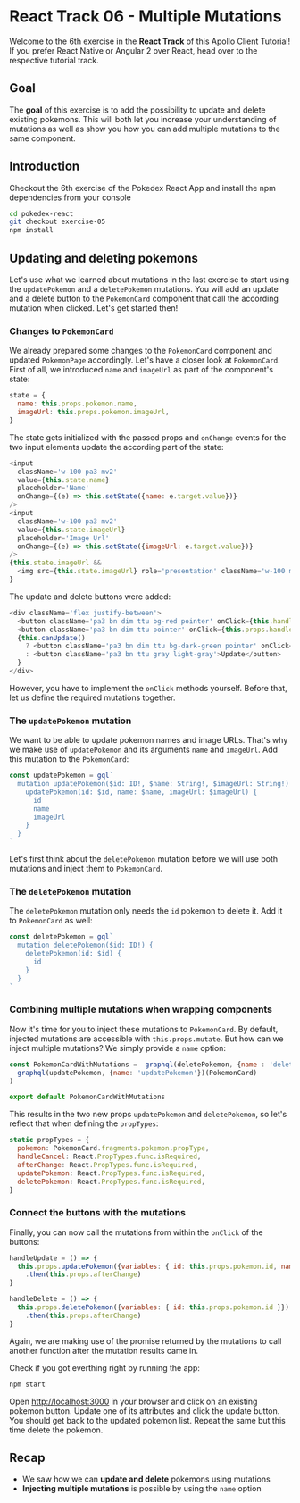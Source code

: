 # React Track 06 - Multiple Mutations

Welcome to the 6th exercise in the **React Track** of this Apollo Client Tutorial! If you prefer React Native or Angular 2 over React, head over to the respective tutorial track.

## Goal

The **goal** of this exercise is to add the possibility to update and delete existing pokemons. This will both let you increase your understanding of mutations as well as show you how you can add multiple mutations to the same component.

## Introduction

Checkout the 6th exercise of the Pokedex React App and install the npm dependencies from your console

```sh
cd pokedex-react
git checkout exercise-05
npm install
```

## Updating and deleting pokemons

Let's use what we learned about mutations in the last exercise to start using the `updatePokemon` and a `deletePokemon` mutations.
You will add an update and a delete button to the `PokemonCard` component that call the according mutation when clicked. Let's get started then!

### Changes to `PokemonCard`

We already prepared some changes to the `PokemonCard` component and updated `PokemonPage` accordingly. Let's have a closer look at `PokemonCard`. First of all, we introduced `name` and `imageUrl` as part of the component's state:

```js
state = {
  name: this.props.pokemon.name,
  imageUrl: this.props.pokemon.imageUrl,
}
```

The state gets initialized with the passed props and `onChange` events for the two input elements update the according part of the state:

```js
<input
  className='w-100 pa3 mv2'
  value={this.state.name}
  placeholder='Name'
  onChange={(e) => this.setState({name: e.target.value})}
/>
<input
  className='w-100 pa3 mv2'
  value={this.state.imageUrl}
  placeholder='Image Url'
  onChange={(e) => this.setState({imageUrl: e.target.value})}
/>
{this.state.imageUrl &&
  <img src={this.state.imageUrl} role='presentation' className='w-100 mv3' />
}
```

The update and delete buttons were added:

```js
<div className='flex justify-between'>
  <button className='pa3 bn dim ttu bg-red pointer' onClick={this.handleDelete}>Delete</button>
  <button className='pa3 bn dim ttu pointer' onClick={this.props.handleCancel}>Cancel</button>
  {this.canUpdate()
    ? <button className='pa3 bn dim ttu bg-dark-green pointer' onClick={this.handleUpdate}>Update</button>
    : <button className='pa3 bn ttu gray light-gray'>Update</button>
  }
</div>
```

However, you have to implement the `onClick` methods yourself. Before that, let us define the required mutations together.

### The `updatePokemon` mutation

We want to be able to update pokemon names and image URLs. That's why we make use of `updatePokemon` and its arguments `name` and `imageUrl`. Add this mutation to the `PokemonCard`:

```js
const updatePokemon = gql`
  mutation updatePokemon($id: ID!, $name: String!, $imageUrl: String!) {
    updatePokemon(id: $id, name: $name, imageUrl: $imageUrl) {
      id
      name
      imageUrl
    }
  }
`
```

Let's first think about the `deletePokemon` mutation before we will use both mutations and inject them to `PokemonCard`.

### The `deletePokemon` mutation

The `deletePokemon` mutation only needs the `id` pokemon to delete it. Add it to `PokemonCard` as well:

```js
const deletePokemon = gql`
  mutation deletePokemon($id: ID!) {
    deletePokemon(id: $id) {
      id
    }
  }
`
```

### Combining multiple mutations when wrapping components

Now it's time for you to inject these mutations to `PokemonCard`. By default, injected mutations are accessible with `this.props.mutate`. But how can we inject multiple mutations? We simply provide a `name` option:

```js
const PokemonCardWithMutations =  graphql(deletePokemon, {name : 'deletePokemon'})(
  graphql(updatePokemon, {name: 'updatePokemon'})(PokemonCard)
)

export default PokemonCardWithMutations
```

This results in the two new props `updatePokemon` and `deletePokemon`, so let's reflect that when defining the `propTypes`:

```js
static propTypes = {
  pokemon: PokemonCard.fragments.pokemon.propType,
  handleCancel: React.PropTypes.func.isRequired,
  afterChange: React.PropTypes.func.isRequired,
  updatePokemon: React.PropTypes.func.isRequired,
  deletePokemon: React.PropTypes.func.isRequired,
}
```

### Connect the buttons with the mutations

Finally, you can now call the mutations from within the `onClick` of the buttons:

```js
handleUpdate = () => {
  this.props.updatePokemon({variables: { id: this.props.pokemon.id, name: this.state.name, imageUrl: this.state.imageUrl }})
    .then(this.props.afterChange)
}

handleDelete = () => {
  this.props.deletePokemon({variables: { id: this.props.pokemon.id }})
    .then(this.props.afterChange)
}
```

Again, we are making use of the promise returned by the mutations to call another function after the mutation results came in.

Check if you got everthing right by running the app:

```sh
npm start
```

Open [http://localhost:3000](http://localhost:3000) in your browser and click on an existing pokemon button. Update one of its attributes and click the update button. You should get back to the updated pokemon list. Repeat the same but this time delete the pokemon.

## Recap

* We saw how we can **update and delete** pokemons using mutations
* **Injecting multiple mutations** is possible by using the `name` option
